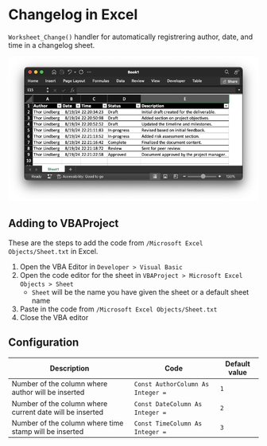 # Changelog in Excel

`Worksheet_Change()` handler for automatically registrering author, date, and time in a changelog sheet.

![Image of workbook using Worksheet_Change() handler](image-workbook.png)

## Adding to VBAProject

These are the steps to add the code from `/Microsoft Excel Objects/Sheet.txt` in Excel.

1. Open the VBA Editor in `Developer > Visual Basic`
2. Open the code editor for the sheet in `VBAProject > Microsoft Excel Objects > Sheet`
    - `Sheet` will be the name you have given the sheet or a default sheet name
3. Paste in the code from `/Microsoft Excel Objects/Sheet.txt`
4. Close the VBA editor

## Configuration

| Description                                              | Code                               | Default value |
| -------------------------------------------------------- | ---------------------------------- | ------------- |
| Number of the column where author will be inserted       | `Const AuthorColumn As Integer = ` | `1`           |
| Number of the column where current date will be inserted | `Const DateColumn As Integer = `   | `2`           |
| Number of the column where time stamp will be inserted   | `Const TimeColumn As Integer = `   | `3`           |